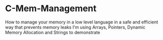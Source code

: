 # C-Mem-Management
How to manage your memory in a low level language in a safe and efficient way that prevents memory leaks
I'm using Arrays, Pointers, Dynamic Memory Allocation and Strings to demonstrate
